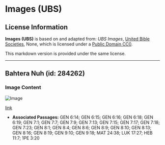# Images (UBS)

## License Information

**Images (UBS)** is based on and adapted from: _UBS Images_, [United Bible Societies](https://unitedbiblesocieties.org/), None, which is licensed under a [Public Domain CC0](https://creativecommons.org/public-domain/cc0/).

This markdown version is provided under the same license.



--------------------------------

## Bahtera Nuh (id: 284262)

### Image Content

![Image](https://cdn.aquifer.bible/aquifer-content/resources/Media/WEB-0520_ark_noah.jpg)

[link](https://cdn.aquifer.bible/aquifer-content/resources/Media/WEB-0520_ark_noah.jpg)

* **Associated Passages:** GEN 6:14; GEN 6:15; GEN 6:16; GEN 6:18; GEN 6:19; GEN 7:1; GEN 7:7; GEN 7:9; GEN 7:13; GEN 7:15; GEN 7:17; GEN 7:18; GEN 7:23; GEN 8:1; GEN 8:4; GEN 8:6; GEN 8:9; GEN 8:10; GEN 8:13; GEN 8:16; GEN 8:19; GEN 9:10; GEN 9:18; MAT 24:38; LUK 17:27; HEB 11:7; 1PE 3:20

